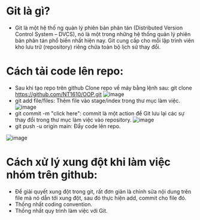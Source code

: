 # Git là gì?
- Git là một hệ thố
ng quản lý phiên bản phân tán (Distributed Version Control System – DVCS), nó là một trong những hệ thống quản lý phiên bản phân tán phổ biến nhất hiện nay. Git cung cấp cho mỗi lập trình viên kho lưu trữ (repository) riêng chứa toàn bộ lịch sử thay đổi.
# Cách tải code lên repo:
 - Sau khi tạo repo trên github Clone repo về máy bằng lệnh sau: git clone https://github.com/NT1610/OOP.git
  ![image](https://user-images.githubusercontent.com/101975549/211164919-1e7fe093-fc66-46de-a03d-a3aca883e289.png)
 - git add file/files: Thêm file vào stage/index trong thư mục làm việc.
 ![image](https://user-images.githubusercontent.com/101975549/211165067-489224fe-fe22-4edd-867e-b1fc77550fc8.png)
 - git commit -m "click here": commit là một action để Git lưu lại các sự thay đổi trong thư mục làm việc vào repository.
 ![image](https://user-images.githubusercontent.com/101975549/211165078-049aec8c-81e1-4ecb-b7b6-b26649ce4450.png)
 - git push -u origin main: Đẩy code lên repo.
 
  ![image](https://user-images.githubusercontent.com/101975549/211165092-687a1097-b9a7-4238-b7e7-56cfd745c166.png)
# Cách xử lý xung đột khi làm việc nhóm trên github:
 - Để giải quyết xung đột trong git, rất đơn giản là chỉnh sửa nội dung trên file mà nó dẫn tới xung đột, sau đó thực hiện add, commit cho file đó.
 - Thống nhất coding convention.
 - Thống nhất quy trình làm việc với Git.
